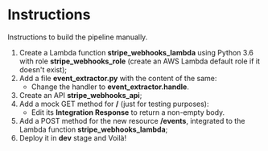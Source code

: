# Instructions

Instructions to build the pipeline manually.

1. Create a Lambda function **stripe_webhooks_lambda** using Python 3.6 with role **stripe_webhooks_role** (create an AWS Lambda default role if it doesn't exist);
2. Add a file **event_extractor.py** with the content of the same:
    - Change the handler to **event_extractor.handle**.
3. Create an API **stripe_webhooks_api**;
4. Add a mock GET method for **/** (just for testing purposes):
    - Edit its **Integration Response** to return a non-empty body.
5. Add a POST method for the new resource **/events**, integrated to the Lambda function **stripe_webhooks_lambda**;
6. Deploy it in **dev** stage and Voilà!
